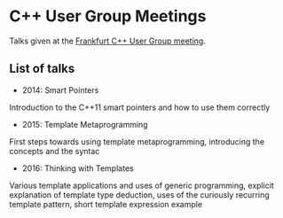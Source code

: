 # C++ User Group Meetings

Talks given at the [Frankfurt C++ User Group
meeting](https://fias.uni-frankfurt.de/pm/projects/cplusplus-usergroup).

## List of talks

 * 2014: Smart Pointers
 
 Introduction to the C++11 smart pointers and how to use them correctly
 
 * 2015: Template Metaprogramming
 
 First steps towards using template metaprogramming, introducing the concepts and the syntac
 
 * 2016: Thinking with Templates
 
 Various template applications and uses of generic programming, explicit explanation of template type deduction,
 uses of the curiously recurring template pattern, short template expression example

